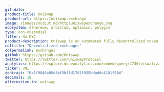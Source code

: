 ```yaml
---
git-date:
product-title: Uniswap
product-url: https://uniswap.exchange
image: /images/output_md/httpsuniswapexchange.png
ecosystem: ethereum, arbitrum, optimism, polygon
type: non-custodial
filter: No KYC
product-description: Uniswap is an automated fully decentralized token exchange on Ethereum. [Uniswap Explained - In-Depth DeFi Guide](/uniswap-explained). [Uniswap Alternatives](/uniswap-alternatives).
coltitle: "Decentralized exchanges"
colpermalink: exchanges
github: https://github.com/Uniswap
twitter: https://twitter.com/UniswapProtocol
analytics: https://explore.duneanalytics.com/embed/query/2740/visualization/5532?api_key=V2lWvHRsdEdMsQaqUvQPrftxQ4J3uliNTpNCWxkO
ticker: UNI
contract: "0x1f9840a85d5af5bf1d1762f925bdaddc4201f984"
decimals: 18
alternative-to: uniswap
---
```

